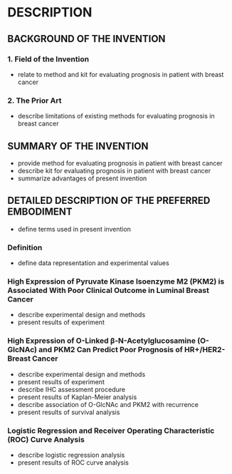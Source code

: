 # DESCRIPTION

## BACKGROUND OF THE INVENTION

### 1. Field of the Invention

- relate to method and kit for evaluating prognosis in patient with breast cancer

### 2. The Prior Art

- describe limitations of existing methods for evaluating prognosis in breast cancer

## SUMMARY OF THE INVENTION

- provide method for evaluating prognosis in patient with breast cancer
- describe kit for evaluating prognosis in patient with breast cancer
- summarize advantages of present invention

## DETAILED DESCRIPTION OF THE PREFERRED EMBODIMENT

- define terms used in present invention

### Definition

- define data representation and experimental values

### High Expression of Pyruvate Kinase Isoenzyme M2 (PKM2) is Associated With Poor Clinical Outcome in Luminal Breast Cancer

- describe experimental design and methods
- present results of experiment

### High Expression of O-Linked β-N-Acetylglucosamine (O-GlcNAc) and PKM2 Can Predict Poor Prognosis of HR+/HER2- Breast Cancer

- describe experimental design and methods
- present results of experiment
- describe IHC assessment procedure
- present results of Kaplan-Meier analysis
- describe association of O-GlcNAc and PKM2 with recurrence
- present results of survival analysis

### Logistic Regression and Receiver Operating Characteristic (ROC) Curve Analysis

- describe logistic regression analysis
- present results of ROC curve analysis


